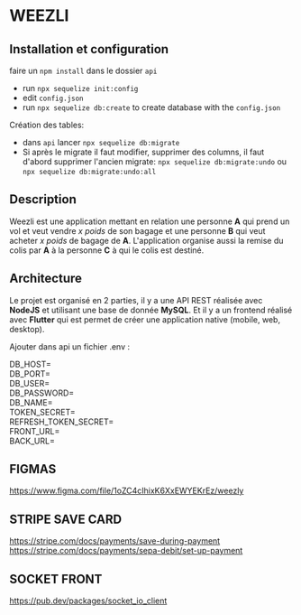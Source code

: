 # WEEZLI

## Installation et configuration

faire un ```npm install``` dans le dossier ```api```
- run ```npx sequelize init:config```
- edit ```config.json```
- run ```npx sequelize db:create``` to create database with the ```config.json```

Création des tables:
- dans ```api``` lancer ```npx sequelize db:migrate```
- Si après le migrate il faut modifier, supprimer des columns, il faut d'abord supprimer l'ancien migrate: ```npx sequelize db:migrate:undo``` ou ```npx sequelize db:migrate:undo:all```

## Description

Weezli est une application mettant en relation une personne **A** qui prend un vol et veut vendre *x poids* de son 
bagage et une personne **B** qui veut acheter *x poids* de bagage de **A**.
L'application organise aussi la remise du colis par **A** à la personne **C** à qui le colis est destiné.

## Architecture

Le projet est organisé en 2 parties, il y a une API REST réalisée avec **NodeJS** et utilisant une base de donnée 
**MySQL**. Et il y a un frontend réalisé avec **Flutter** qui est permet de créer une application native (mobile, web, 
desktop).

Ajouter dans api un fichier .env :

DB_HOST=<br>
DB_PORT=<br>
DB_USER=<br>
DB_PASSWORD=<br>
DB_NAME=<br>
TOKEN_SECRET=<br>
REFRESH_TOKEN_SECRET=<br>
FRONT_URL=<br>
BACK_URL=

## FIGMAS
https://www.figma.com/file/1oZC4cIhixK6XxEWYEKrEz/weezly

## STRIPE SAVE CARD 
https://stripe.com/docs/payments/save-during-payment
https://stripe.com/docs/payments/sepa-debit/set-up-payment

## SOCKET FRONT
https://pub.dev/packages/socket_io_client
